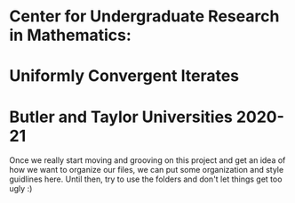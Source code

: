 # Center for Undergraduate Research in Mathematics: 
# Uniformly Convergent Iterates
# Butler and Taylor Universities 2020-21 

Once we really start moving and grooving on this project and get an idea of how we want to organize our files, we can put some organization and style guidlines here. Until then, try to use the folders and don't let things get too ugly :)

